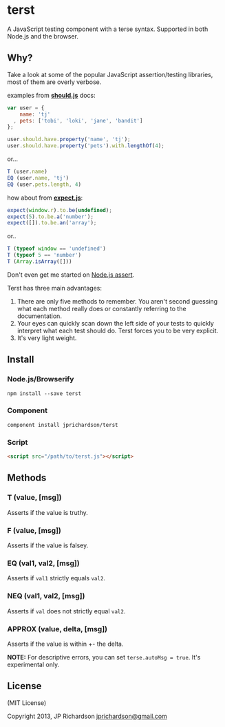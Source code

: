 terst
=====

A JavaScript testing component with a terse syntax. Supported in both Node.js and the browser.


Why?
----

Take a look at some of the popular JavaScript assertion/testing libraries, most of them are overly verbose.

examples from **[should.js](https://github.com/visionmedia/should.js/)** docs:

```js
var user = {
    name: 'tj'
  , pets: ['tobi', 'loki', 'jane', 'bandit']
};

user.should.have.property('name', 'tj');
user.should.have.property('pets').with.lengthOf(4);
```

or...

```js
T (user.name)
EQ (user.name, 'tj')
EQ (user.pets.length, 4)
```

how about from **[expect.js](https://github.com/LearnBoost/expect.js/)**:

```js
expect(window.r).to.be(undefined);
expect(5).to.be.a('number');
expect([]).to.be.an('array');
```

or..

```js
T (typeof window == 'undefined')
T (typeof 5 == 'number')
T (Array.isArray([]))
```

Don't even get me started on [Node.js assert](http://nodejs.org/api/assert.html).

Terst has three main advantages:

1. There are only five methods to remember. You aren't second guessing what each method really does or constantly referring to the documentation.
2. Your eyes can quickly scan down the left side of your tests to quickly interpret what each test should do. Terst forces you to be very explicit.
3. It's very light weight.



Install
-------

### Node.js/Browserify

    npm install --save terst


### Component

    component install jprichardson/terst

### Script

```html
<script src="/path/to/terst.js"></script>
```



Methods
-------

### T (value, [msg])

Asserts if the value is truthy.


### F (value, [msg])

Asserts if the value is falsey.


### EQ (val1, val2, [msg])

Asserts if `val1` strictly equals `val2`.


### NEQ (val1, val2, [msg])

Asserts if `val` does not strictly equal `val2`.


### APPROX (value, delta, [msg])

Asserts if the value is within +- the delta.


**NOTE:** For descriptive errors, you can set `terse.autoMsg = true`. It's experimental only.


License
-------

(MIT License)

Copyright 2013, JP Richardson  <jprichardson@gmail.com>


